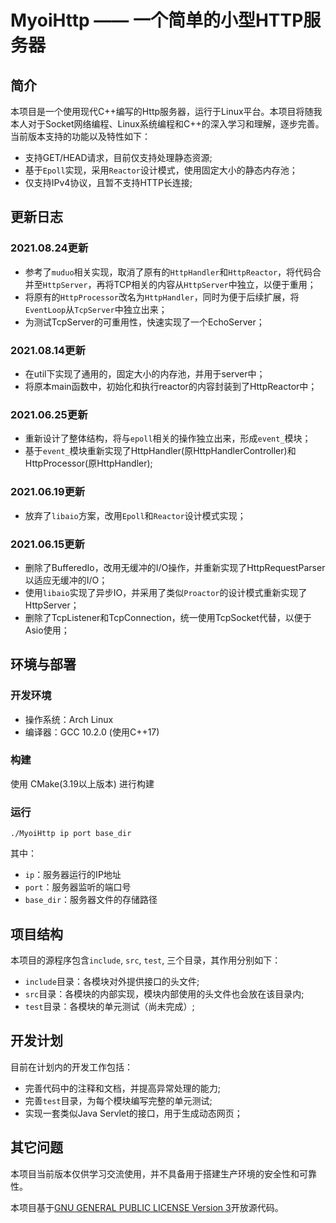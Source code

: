 # MyoiHttp —— 一个简单的小型HTTP服务器

## 简介

本项目是一个使用现代C++编写的Http服务器，运行于Linux平台。本项目将随我本人对于Socket网络编程、Linux系统编程和C++的深入学习和理解，逐步完善。当前版本支持的功能以及特性如下：

* 支持GET/HEAD请求，目前仅支持处理静态资源;
* 基于`Epoll`实现，采用`Reactor`设计模式，使用固定大小的静态内存池；
* 仅支持IPv4协议，且暂不支持HTTP长连接;

## 更新日志

### 2021.08.24更新

* 参考了`muduo`相关实现，取消了原有的`HttpHandler`和`HttpReactor`，将代码合并至`HttpServer`，再将TCP相关的内容从`HttpServer`中独立，以便于重用；
* 将原有的`HttpProcessor`改名为`HttpHandler`，同时为便于后续扩展，将`EventLoop`从`TcpServer`中独立出来；
* 为测试TcpServer的可重用性，快速实现了一个EchoServer；

### 2021.08.14更新

* 在util下实现了通用的，固定大小的内存池，并用于server中；
* 将原本main函数中，初始化和执行reactor的内容封装到了HttpReactor中；

### 2021.06.25更新

* 重新设计了整体结构，将与`epoll`相关的操作独立出来，形成`event_`模块；
* 基于`event_`模块重新实现了HttpHandler(原HttpHandlerController)和HttpProcessor(原HttpHandler);

### 2021.06.19更新

* 放弃了`libaio`方案，改用`Epoll`和`Reactor`设计模式实现；

### 2021.06.15更新

* 删除了BufferedIo，改用无缓冲的I/O操作，并重新实现了HttpRequestParser以适应无缓冲的I/O；
* 使用`libaio`实现了异步IO，并采用了类似`Proactor`的设计模式重新实现了HttpServer；
* 删除了TcpListener和TcpConnection，统一使用TcpSocket代替，以便于Asio使用；

## 环境与部署

### 开发环境

* 操作系统：Arch Linux
* 编译器：GCC 10.2.0 (使用C++17)

### 构建

使用 CMake(3.19以上版本) 进行构建

### 运行

```
./MyoiHttp ip port base_dir
```

其中：

* `ip`：服务器运行的IP地址
* `port`：服务器监听的端口号
* `base_dir`：服务器文件的存储路径

## 项目结构

本项目的源程序包含`include`, `src`, `test`, 三个目录，其作用分别如下：

* `include`目录：各模块对外提供接口的头文件;
* `src`目录：各模块的内部实现，模块内部使用的头文件也会放在该目录内;
* `test`目录：各模块的单元测试（尚未完成）;

## 开发计划

目前在计划内的开发工作包括：

* 完善代码中的注释和文档，并提高异常处理的能力;
* 完善`test`目录，为每个模块编写完整的单元测试;
* 实现一套类似Java Servlet的接口，用于生成动态网页；

## 其它问题

本项目当前版本仅供学习交流使用，并不具备用于搭建生产环境的安全性和可靠性。

本项目基于[GNU GENERAL PUBLIC LICENSE Version 3](./LICENSE)开放源代码。